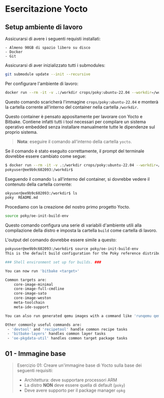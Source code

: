 # Esercitazione Yocto

## Setup ambiente di lavoro

Assicurarsi di avere i seguenti requisti installati:

    - Almeno 90GB di spazio libero su disco
    - Docker
    - Git

Assicurarsi di aver inizializzato tutti i submodules:

```bash
git submodule update --init --recursive
```

Per configurare l'ambiente di lavoro:

```bash
docker run --rm -it -v .:/workdir crops/poky:ubuntu-22.04 --workdir=/workdir
```

Questo comando scaricherà l'immagine `crops/poky:ubuntu-22.04` e monterà la cartella corrente all'interno del container nella cartella `/workdir`.

Questo container è pensato appositamente per lavorare con Yocto e Bitbake.
Contiene infatti tutti i tool necessari per compilare un sistema operativo embedded senza installare manualmente tutte le dipendenze sul proprio sistema.

> **Nota**: eseguire il comando all'interno della cartella `yocto`.

Se il comando è stato eseguito correttamente, il prompt del terminale dovrebbe essere cambiato come segue:

```bash
$ docker run --rm -it -v .:/workdir crops/poky:ubuntu-22.04 --workdir=/workdir                                                                                                                                              
pokyuser@ee9b9c602093:/workdir$
```

Eseguendo il comando `ls` all'interno del container, si dovrebbe vedere il contenuto della cartella corrente:

```bash
okyuser@ee9b9c602093:/workdir$ ls
poky  README.md
```

Procediamo con la creazione del nostro primo progetto Yocto.

```bash
source poky/oe-init-build-env
```

Questo comando configura una serie di variabili d'ambiente utili alla compilazione della distro
e imposta la cartella `build` come cartella di lavoro.

L'output del comando dovrebbe essere simile a questo:

```bash
pokyuser@ee9b9c602093:/workdir$ source poky/oe-init-build-env 
This is the default build configuration for the Poky reference distribution.

### Shell environment set up for builds. ###

You can now run 'bitbake <target>'

Common targets are:
    core-image-minimal
    core-image-full-cmdline
    core-image-sato
    core-image-weston
    meta-toolchain
    meta-ide-support

You can also run generated qemu images with a command like 'runqemu qemux86-64'.

Other commonly useful commands are:
 - 'devtool' and 'recipetool' handle common recipe tasks
 - 'bitbake-layers' handles common layer tasks
 - 'oe-pkgdata-util' handles common target package tasks
```

## 01 - Immagine base

> Esercizio 01: Creare un'immagine base di Yocto sulla base dei seguenti requisiti:
>
> - Architettura: deve supportare processori ARM
> - La distro **NON** deve essere quella di default (`poky`)
> - Deve avere supporto per il package manager `opkg`
